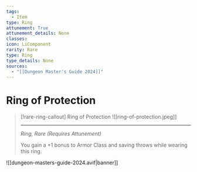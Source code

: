 ```yaml
---
tags:
  - Item
type: Ring
attunement: True
attunement_details: None
classes:
icon: LiComponent
rarity: Rare
type: Ring
type_details: None
sources: 
  - "[[Dungeon Master's Guide 2024]]"
---
```

# Ring of Protection
>[!rare-ring-callout] Ring of Protection
>![[ring-of-protection.jpeg]]
>
>---
>_Ring, Rare (Requires Attunement)_
>
>You gain a +1 bonus to Armor Class and saving throws while wearing this ring.
>


![[dungeon-masters-guide-2024.avif|banner]]